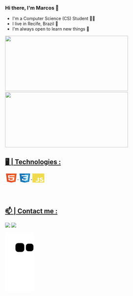 ### Hi there, I'm Marcos 👋
 - I'm a Computer Science (CS) Student 👨‍💻
 - I live in Recife, Brazil 📍
 - I'm always open to learn new things 🎯


<div align="left">
  <a href="https://github.com/MarcosvBueno">
  <img height="180em" width="400px" src="https://github-readme-stats.vercel.app/api?username=MarcosvBueno&show_icons=true&theme=github_dark&include_all_commits=true&count_private=true"/>
  <img height="180em" width="400px" src="https://github-readme-stats.vercel.app/api/top-langs/?username=MarcosvBueno&layout=compact&langs_count=7&theme=github_dark"/>
</div>
  
## 🖥 | Technologies :
  
  <div>
  <img align="center" alt="Marcos-HTML" height="30" width="40" src="https://raw.githubusercontent.com/devicons/devicon/master/icons/html5/html5-original.svg">
  <img align="center" alt="Marcos-CSS" height="30" width="40" src="https://raw.githubusercontent.com/devicons/devicon/master/icons/css3/css3-original.svg">
  <img align="center" alt="Marcos-Js" height="30" width="40" src="https://raw.githubusercontent.com/devicons/devicon/master/icons/javascript/javascript-plain.svg">
  </div>
  
  <br></br>
## 📫 | Contact me :
<div>
 <a href = "mailto:mvbueno07@gmail.com"><img src="https://img.shields.io/badge/-Gmail-%23333?style=for-the-badge&logo=gmail&logoColor=white" target="_blank"></a>
  <a href="https://www.linkedin.com/in/marcos-bueno-984275237" target="_blank"><img src="https://img.shields.io/badge/-LinkedIn-%230077B5?style=for-the-badge&logo=linkedin&logoColor=white" target="_blank"></a>
  
  ![Snake animation](https://github.com/MarcosvBueno/MarcosvBueno/blob/output/github-contribution-grid-snake.svg)
 
</div>

